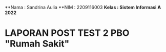 **Nama  : Sandrina Aulia
**NIM   : 2209116003
**Kelas : Sistem Informasi A 2022**

# LAPORAN POST TEST 2 PBO "Rumah Sakit"
